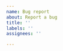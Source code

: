 ```yaml
---
name: Bug report
about: Report a bug
title: ''
labels: ''
assignees: ''

---
```


<!--
When writing your report, please include:

Operating system
Whether you are using a prebuilt release or running from source
Your version of Nibbler and/or Electron (App Menu -> About)
Your version of Lc0
Any output in the dev console (Dev Menu -> Toggle Developer Tools -> Console Tab)
-->
